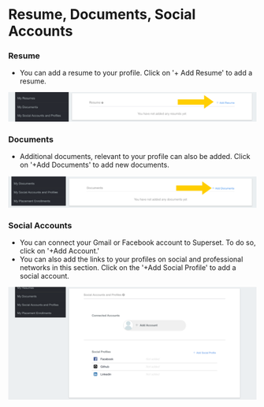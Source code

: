 # Resume, Documents, Social Accounts

### Resume

* You can add a resume to your profile. Click on '+ Add Resume' to add a resume.

![](../../.gitbook/assets/image%20%28165%29.png)

### Documents

* Additional documents, relevant to your profile can also be added. Click on '+Add Documents' to add new documents.

![](../../.gitbook/assets/image%20%28172%29.png)



### Social Accounts

* You can connect your Gmail or Facebook account to Superset. To do so, click on '+Add Account.'
* You can also add the links to your profiles on social and professional networks in this section. Click on the '+Add Social Profile' to add a social account.

![](../../.gitbook/assets/image%20%28198%29.png)



